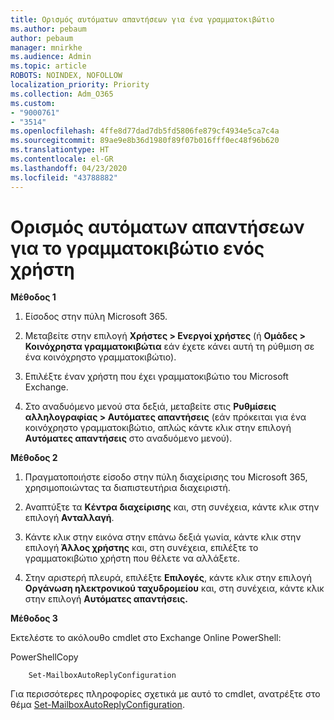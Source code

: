 ```yaml
---
title: Ορισμός αυτόματων απαντήσεων για ένα γραμματοκιβώτιο
ms.author: pebaum
author: pebaum
manager: mnirkhe
ms.audience: Admin
ms.topic: article
ROBOTS: NOINDEX, NOFOLLOW
localization_priority: Priority
ms.collection: Adm_O365
ms.custom:
- "9000761"
- "3514"
ms.openlocfilehash: 4ffe8d77dad7db5fd5806fe879cf4934e5ca7c4a
ms.sourcegitcommit: 89ae9e8b36d1980f89f07b016fff0ec48f96b620
ms.translationtype: HT
ms.contentlocale: el-GR
ms.lasthandoff: 04/23/2020
ms.locfileid: "43788882"
---
```

# <a name="set-auto-replies-for-a-users-mailbox"></a>Ορισμός αυτόματων απαντήσεων για το γραμματοκιβώτιο ενός χρήστη

**Μέθοδος 1**

1. Είσοδος στην πύλη Microsoft 365.

2. Μεταβείτε στην επιλογή **Χρήστες > Ενεργοί χρήστες** (ή **Ομάδες > Κοινόχρηστα γραμματοκιβώτια** εάν έχετε κάνει αυτή τη ρύθμιση σε ένα κοινόχρηστο γραμματοκιβώτιο).

3. Επιλέξτε έναν χρήστη που έχει γραμματοκιβώτιο του Microsoft Exchange.

4. Στο αναδυόμενο μενού στα δεξιά, μεταβείτε στις **Ρυθμίσεις αλληλογραφίας > Αυτόματες απαντήσεις** (εάν πρόκειται για ένα κοινόχρηστο γραμματοκιβώτιο, απλώς κάντε κλικ στην επιλογή **Αυτόματες απαντήσεις** στο αναδυόμενο μενού).

**Μέθοδος 2**

1. Πραγματοποιήστε είσοδο στην πύλη διαχείρισης του Microsoft 365, χρησιμοποιώντας τα διαπιστευτήρια διαχειριστή.

2. Αναπτύξτε τα **Κέντρα διαχείρισης** και, στη συνέχεια, κάντε κλικ στην επιλογή **Ανταλλαγή**.

3. Κάντε κλικ στην εικόνα στην επάνω δεξιά γωνία, κάντε κλικ στην επιλογή **Άλλος χρήστης** και, στη συνέχεια, επιλέξτε το γραμματοκιβώτιο χρήστη που θέλετε να αλλάξετε.

4. Στην αριστερή πλευρά, επιλέξτε **Επιλογές**, κάντε κλικ στην επιλογή **Οργάνωση ηλεκτρονικού ταχυδρομείου** και, στη συνέχεια, κάντε κλικ στην επιλογή **Αυτόματες απαντήσεις.**

**Μέθοδος 3**

Εκτελέστε το ακόλουθο cmdlet στο Exchange Online PowerShell:

PowerShellCopy

```
    Set-MailboxAutoReplyConfiguration
```

Για περισσότερες πληροφορίες σχετικά με αυτό το cmdlet, ανατρέξτε στο θέμα [Set-MailboxAutoReplyConfiguration](https://docs.microsoft.com/powershell/module/exchange/mailboxes/set-mailboxautoreplyconfiguration).
